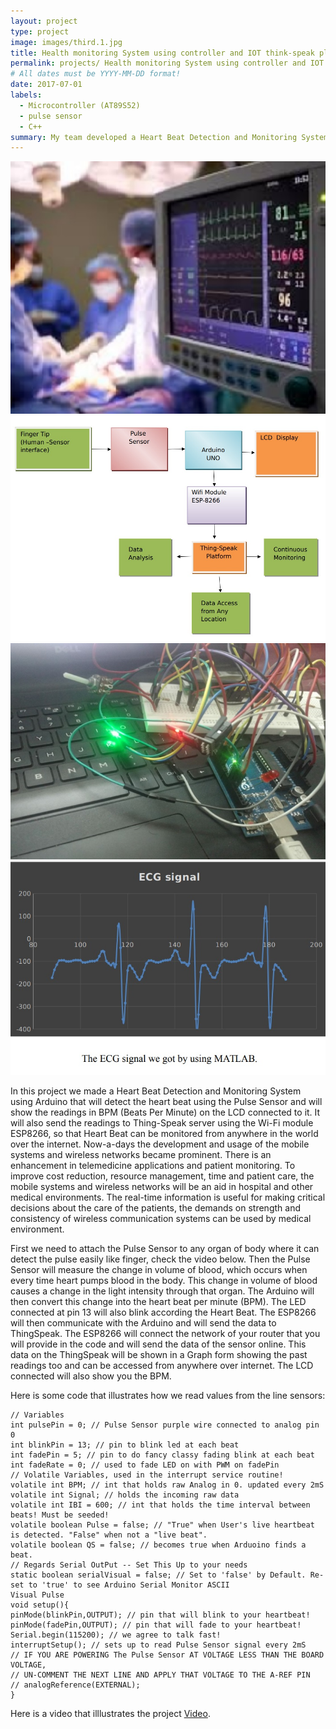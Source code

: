 ```yaml
---
layout: project
type: project
image: images/third.1.jpg
title: Health monitoring System using controller and IOT think-speak platform
permalink: projects/ Health monitoring System using controller and IOT think-speak platform
# All dates must be YYYY-MM-DD format!
date: 2017-07-01
labels:
  - Microcontroller (AT89S52) 
  - pulse sensor
  - C++
summary: My team developed a Heart Beat Detection and Monitoring System using Microcontroller AT89S52 which detects the heart beat using the Pulse Sensor.
---
```


<div class="ui small rounded images">
  <img class="ui image" src="../images/third.1.jpg">
  <img class="ui image" src="../images/third.2.jpg">
  <img class="ui image" src="../images/third,3.jpg">
  <img class="ui image" src="../images/third.4.jpg">
</div>

In this project we made a Heart Beat Detection and Monitoring System using Arduino that will detect the heart beat using the Pulse Sensor and will show the
readings in BPM (Beats Per Minute) on the LCD connected to it. It will also send the readings to Thing-Speak server using the Wi-Fi module ESP8266, so that Heart Beat
can be monitored from anywhere in the world over the internet. Now-a-days the development and usage of the mobile systems and wireless networks became prominent. There is an enhancement in telemedicine applications and patient monitoring. To improve cost reduction, resource management, time and patient care, the mobile systems and wireless networks will be an aid in hospital and other medical environments. The real-time information is useful for making critical decisions about the care of the patients, the demands on strength and consistency of wireless communication systems can be used by medical environment.

First we need to attach the Pulse Sensor to any organ of body where it can detect the pulse easily like finger, check the video below. Then the Pulse Sensor will measure
the change in volume of blood, which occurs when every time heart pumps blood in the body. This change in volume of blood causes a change in the light intensity through that organ. The Arduino will then convert this change into the heart beat per minute (BPM). The LED connected at pin 13 will also blink according the Heart Beat.
The ESP8266 will then communicate with the Arduino and will send the data to ThingSpeak. The ESP8266 will connect the network of your router that you will provide in the code and will send the data of the sensor online. This data on the ThingSpeak will be shown in a Graph form showing the past readings too and can be accessed from anywhere over internet. The LCD connected will also show you the BPM.

Here is some code that illustrates how we read values from the line sensors:
```
// Variables
int pulsePin = 0; // Pulse Sensor purple wire connected to analog pin 0 
int blinkPin = 13; // pin to blink led at each beat
int fadePin = 5; // pin to do fancy classy fading blink at each beat
int fadeRate = 0; // used to fade LED on with PWM on fadePin
// Volatile Variables, used in the interrupt service routine!
volatile int BPM; // int that holds raw Analog in 0. updated every 2mS
volatile int Signal; // holds the incoming raw data
volatile int IBI = 600; // int that holds the time interval between beats! Must be seeded!
volatile boolean Pulse = false; // "True" when User's live heartbeat is detected. "False" when not a "live beat".
volatile boolean QS = false; // becomes true when Arduoino finds a beat.
// Regards Serial OutPut -- Set This Up to your needs
static boolean serialVisual = false; // Set to 'false' by Default. Re-set to 'true' to see Arduino Serial Monitor ASCII
Visual Pulse
void setup(){
pinMode(blinkPin,OUTPUT); // pin that will blink to your heartbeat!
pinMode(fadePin,OUTPUT); // pin that will fade to your heartbeat!
Serial.begin(115200); // we agree to talk fast!
interruptSetup(); // sets up to read Pulse Sensor signal every 2mS
// IF YOU ARE POWERING The Pulse Sensor AT VOLTAGE LESS THAN THE BOARD VOLTAGE,
// UN-COMMENT THE NEXT LINE AND APPLY THAT VOLTAGE TO THE A-REF PIN
// analogReference(EXTERNAL);
}
```
Here is a video that illlustrates the project [Video](https://vimeo.com/263332763).




